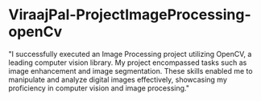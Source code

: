 # ViraajPal-ProjectImageProcessing-openCv
"I successfully executed an Image Processing project utilizing OpenCV, a leading computer vision library. My project encompassed tasks such as image enhancement and image segmentation. These skills enabled me to manipulate and analyze digital images effectively, showcasing my proficiency in computer vision and image processing."
